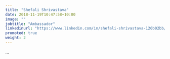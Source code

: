 ```yaml
---
title: "Shefali Shrivastava"
date: 2018-11-19T10:47:58+10:00
image: ""
jobtitle: "Ambassador"
linkedinurl: "https://www.linkedin.com/in/shefali-shrivastava-120b02bb/"
promoted: true
weight: 2
---
```


...
